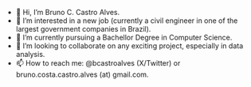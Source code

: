 - 👋 Hi, I’m Bruno C. Castro Alves.
- 👀 I’m interested in a new job (currently a civil engineer in one of the largest government companies in Brazil).
- 🌱 I’m currently pursuing a Bachellor Degree in Computer Science.
- 💞️ I’m looking to collaborate on any exciting project, especially in data analysis.
- 📫 How to reach me: @bcastroalves (X/Twitter) or bruno.costa.castro.alves (at) gmail.com.

<!---
bcastroalves/bcastroalves is a ✨ special ✨ repository because its `README.md` (this file) appears on your GitHub profile.
You can click the Preview link to take a look at your changes.
--->
